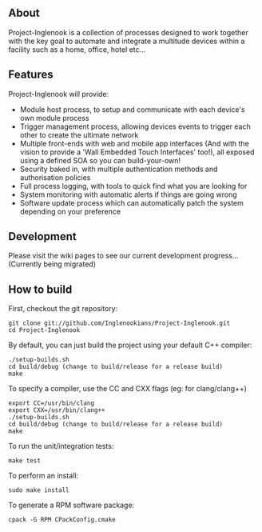 About
---------------------
Project-Inglenook is a collection of processes designed to work together with the key goal to automate and integrate a multitude devices within a facility such as a home, office, hotel etc...

Features
---------------------
Project-Inglenook will provide:

* Module host process, to setup and communicate with each device's own module process
* Trigger management process, allowing devices events to trigger each other to create the ultimate network
* Multiple front-ends with web and mobile app interfaces (And with the vision to provide a 'Wall Embedded Touch Interfaces' too!), all exposed using a defined SOA so you can build-your-own!
* Security baked in, with multiple authentication methods and authorisation policies
* Full process logging, with tools to quick find what you are looking for
* System monitoring with automatic alerts if things are going wrong
* Software update process which can automatically patch the system depending on your preference

Development
---------------------
Please visit the wiki pages to see our current development progress... (Currently being migrated)

How to build
---------------------
First, checkout the git repository:

    git clone git://github.com/Inglenookians/Project-Inglenook.git
    cd Project-Inglenook

By default, you can just build the project using your default C++ compiler:

    ./setup-builds.sh
    cd build/debug (change to build/release for a release build)
    make 

To specify a compiler, use the CC and CXX flags (eg: for clang/clang++)

    export CC=/usr/bin/clang
    export CXX=/usr/bin/clang++
    ./setup-builds.sh
    cd build/debug (change to build/release for a release build)
    make 

To run the unit/integration tests:

    make test 

To perform an install:

    sudo make install 

To generate a RPM software package:

    cpack -G RPM CPackConfig.cmake

